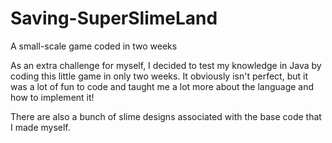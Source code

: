 # Saving-SuperSlimeLand
 A small-scale game coded in two weeks

As an extra challenge for myself, I decided to test my knowledge in Java by coding this little game in only two weeks. It obviously isn't perfect, but it was a lot of fun to code and taught me a lot more about the language and how to implement it!

There are also a bunch of slime designs associated with the base code that I made myself.
